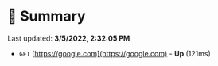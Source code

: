 # 📖 Summary
Last updated: **3/5/2022, 2:32:05 PM**

- `GET` [https://google.com](https://google.com) - **Up** (121ms)
